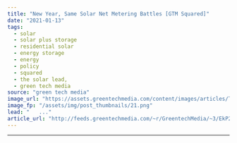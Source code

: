 ```yaml
---
title: "New Year, Same Solar Net Metering Battles [GTM Squared]"
date: "2021-01-13"
tags: 
  - solar
  - solar plus storage 
  - residential solar
  - energy storage
  - energy
  - policy
  - squared
  - the solar lead,
  - green tech media
source: "green tech media"
image_url: "https://assets.greentechmedia.com/content/images/articles/The-Solar-Lead-Emma-Article-Picture.jpg"
image_fp: "/assets/img/post_thumbnails/21.png"
lead: "   ..."
article_url: "http://feeds.greentechmedia.com/~r/GreentechMedia/~3/EkP2kv2eYbg/new-year-same-solar-net-metering-battles"
---
```


---
